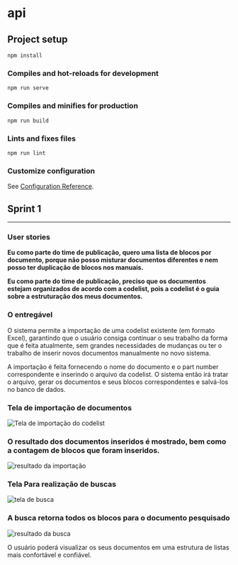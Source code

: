 # api

## Project setup
```
npm install
```

### Compiles and hot-reloads for development
```
npm run serve
```

### Compiles and minifies for production
```
npm run build
```

### Lints and fixes files
```
npm run lint
```

### Customize configuration
See [Configuration Reference](https://cli.vuejs.org/config/).

## Sprint 1
***
### **User stories**
**Eu como parte do time de publicação, quero uma lista de blocos por documento, porque não posso misturar documentos
diferentes e nem posso ter duplicação de blocos nos manuais.**

**Eu como parte do time de publicação, preciso que os documentos estejam organizados de acordo com a codelist,
pois a codelist é o guia sobre a estruturação dos meus documentos.**
### O entregável
O sistema permite a importação de uma codelist existente (em formato Excel), garantindo que o usuário consiga continuar
o seu trabalho da forma que é feita atualmente, sem grandes necessidades de mudanças ou ter o trabalho de inserir novos
documentos manualmente no novo sistema.

A importação é feita fornecendo o nome do documento e o part number correspondente e inserindo o arquivo da codelist.
O sistema então irá tratar o arquivo, gerar os documentos e seus blocos correspondentes e salvá-los no banco de dados.

### Tela de importação de documentos
![Tela de importação do codelist](https://user-images.githubusercontent.com/50988433/112736254-18ab1700-8f30-11eb-9cba-3f8e4d472026.png)
### O resultado dos documentos inseridos é mostrado, bem como a contagem de blocos que foram inseridos.
![resultado da importação](https://user-images.githubusercontent.com/50988433/112739901-86fed200-8f4e-11eb-8e2c-a20f50b7bb72.png)
### Tela Para realização de buscas
![tela de busca](https://user-images.githubusercontent.com/50988433/112739902-87976880-8f4e-11eb-9e14-384da115073f.png)
### A busca retorna todos os blocos para o documento pesquisado
![resultado da busca](https://user-images.githubusercontent.com/50988433/112739899-86663b80-8f4e-11eb-89e2-96e4a5d977e8.png)

O usuário poderá visualizar os seus documentos em uma estrutura de listas mais confortável e confiável.
